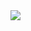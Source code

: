 <img align="left" src="https://github-readme-stats.vercel.app/api?username=arthurvanl&show_icons=true&hide_border=true&theme=github_dark">
